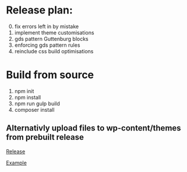 # Release plan:
0. fix errors left in by mistake 
1. implement theme customisations
2. gds pattern Guttenburg blocks 
3. enforcing gds pattern rules
4. reinclude css build optimisations 

# Build from source
1. npm init
2. npm install
3. npm run gulp build
4. composer install

## Alternativly upload files to wp-content/themes from prebuilt release
[Release](https://github.com/IslayAnderson/metalbook-gds_wordpress_theme/releases)

[Example](https://blog.islayanderson.co.uk/)